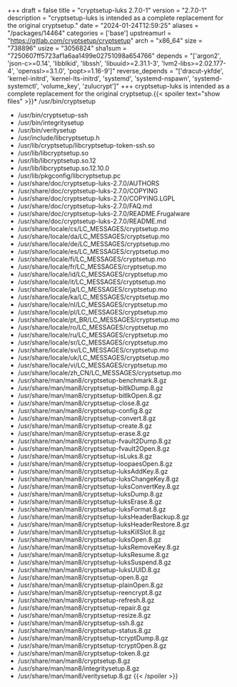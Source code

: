 +++
draft = false
title = "cryptsetup-luks 2.7.0-1"
version = "2.7.0-1"
description = "cryptsetup-luks is intended as a complete replacement for the original cryptsetup."
date = "2024-01-24T12:59:25"
aliases = "/packages/14464"
categories = ['base']
upstreamurl = "https://gitlab.com/cryptsetup/cryptsetup"
arch = "x86_64"
size = "738896"
usize = "3056824"
sha1sum = "7250607ff5723af1a6aa1499e02751098a654766"
depends = "['argon2', 'json-c>=0.14', 'libblkid', 'libssh', 'libuuid>=2.31.1-3', 'lvm2-libs>=2.02.177-4', 'openssl>=3.1.0', 'popt>=1.16-9']"
reverse_depends = "['dracut-ykfde', 'kernel-initrd', 'kernel-lts-initrd', 'systemd', 'systemd-nspawn', 'systemd-systemctl', 'volume_key', 'zulucrypt']"
+++
cryptsetup-luks is intended as a complete replacement for the original cryptsetup.{{< spoiler text="show files" >}}* /usr/bin/cryptsetup
* /usr/bin/cryptsetup-ssh
* /usr/bin/integritysetup
* /usr/bin/veritysetup
* /usr/include/libcryptsetup.h
* /usr/lib/cryptsetup/libcryptsetup-token-ssh.so
* /usr/lib/libcryptsetup.so
* /usr/lib/libcryptsetup.so.12
* /usr/lib/libcryptsetup.so.12.10.0
* /usr/lib/pkgconfig/libcryptsetup.pc
* /usr/share/doc/cryptsetup-luks-2.7.0/AUTHORS
* /usr/share/doc/cryptsetup-luks-2.7.0/COPYING
* /usr/share/doc/cryptsetup-luks-2.7.0/COPYING.LGPL
* /usr/share/doc/cryptsetup-luks-2.7.0/FAQ.md
* /usr/share/doc/cryptsetup-luks-2.7.0/README.Frugalware
* /usr/share/doc/cryptsetup-luks-2.7.0/README.md
* /usr/share/locale/cs/LC_MESSAGES/cryptsetup.mo
* /usr/share/locale/da/LC_MESSAGES/cryptsetup.mo
* /usr/share/locale/de/LC_MESSAGES/cryptsetup.mo
* /usr/share/locale/es/LC_MESSAGES/cryptsetup.mo
* /usr/share/locale/fi/LC_MESSAGES/cryptsetup.mo
* /usr/share/locale/fr/LC_MESSAGES/cryptsetup.mo
* /usr/share/locale/id/LC_MESSAGES/cryptsetup.mo
* /usr/share/locale/it/LC_MESSAGES/cryptsetup.mo
* /usr/share/locale/ja/LC_MESSAGES/cryptsetup.mo
* /usr/share/locale/ka/LC_MESSAGES/cryptsetup.mo
* /usr/share/locale/nl/LC_MESSAGES/cryptsetup.mo
* /usr/share/locale/pl/LC_MESSAGES/cryptsetup.mo
* /usr/share/locale/pt_BR/LC_MESSAGES/cryptsetup.mo
* /usr/share/locale/ro/LC_MESSAGES/cryptsetup.mo
* /usr/share/locale/ru/LC_MESSAGES/cryptsetup.mo
* /usr/share/locale/sr/LC_MESSAGES/cryptsetup.mo
* /usr/share/locale/sv/LC_MESSAGES/cryptsetup.mo
* /usr/share/locale/uk/LC_MESSAGES/cryptsetup.mo
* /usr/share/locale/vi/LC_MESSAGES/cryptsetup.mo
* /usr/share/locale/zh_CN/LC_MESSAGES/cryptsetup.mo
* /usr/share/man/man8/cryptsetup-benchmark.8.gz
* /usr/share/man/man8/cryptsetup-bitlkDump.8.gz
* /usr/share/man/man8/cryptsetup-bitlkOpen.8.gz
* /usr/share/man/man8/cryptsetup-close.8.gz
* /usr/share/man/man8/cryptsetup-config.8.gz
* /usr/share/man/man8/cryptsetup-convert.8.gz
* /usr/share/man/man8/cryptsetup-create.8.gz
* /usr/share/man/man8/cryptsetup-erase.8.gz
* /usr/share/man/man8/cryptsetup-fvault2Dump.8.gz
* /usr/share/man/man8/cryptsetup-fvault2Open.8.gz
* /usr/share/man/man8/cryptsetup-isLuks.8.gz
* /usr/share/man/man8/cryptsetup-loopaesOpen.8.gz
* /usr/share/man/man8/cryptsetup-luksAddKey.8.gz
* /usr/share/man/man8/cryptsetup-luksChangeKey.8.gz
* /usr/share/man/man8/cryptsetup-luksConvertKey.8.gz
* /usr/share/man/man8/cryptsetup-luksDump.8.gz
* /usr/share/man/man8/cryptsetup-luksErase.8.gz
* /usr/share/man/man8/cryptsetup-luksFormat.8.gz
* /usr/share/man/man8/cryptsetup-luksHeaderBackup.8.gz
* /usr/share/man/man8/cryptsetup-luksHeaderRestore.8.gz
* /usr/share/man/man8/cryptsetup-luksKillSlot.8.gz
* /usr/share/man/man8/cryptsetup-luksOpen.8.gz
* /usr/share/man/man8/cryptsetup-luksRemoveKey.8.gz
* /usr/share/man/man8/cryptsetup-luksResume.8.gz
* /usr/share/man/man8/cryptsetup-luksSuspend.8.gz
* /usr/share/man/man8/cryptsetup-luksUUID.8.gz
* /usr/share/man/man8/cryptsetup-open.8.gz
* /usr/share/man/man8/cryptsetup-plainOpen.8.gz
* /usr/share/man/man8/cryptsetup-reencrypt.8.gz
* /usr/share/man/man8/cryptsetup-refresh.8.gz
* /usr/share/man/man8/cryptsetup-repair.8.gz
* /usr/share/man/man8/cryptsetup-resize.8.gz
* /usr/share/man/man8/cryptsetup-ssh.8.gz
* /usr/share/man/man8/cryptsetup-status.8.gz
* /usr/share/man/man8/cryptsetup-tcryptDump.8.gz
* /usr/share/man/man8/cryptsetup-tcryptOpen.8.gz
* /usr/share/man/man8/cryptsetup-token.8.gz
* /usr/share/man/man8/cryptsetup.8.gz
* /usr/share/man/man8/integritysetup.8.gz
* /usr/share/man/man8/veritysetup.8.gz
{{< /spoiler >}}